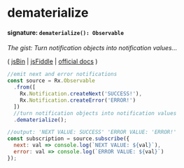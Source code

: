 # dematerialize
#### signature: `dematerialize(): Observable`
*The gist: Turn notification objects into notification values...*

( [jsBin](http://jsbin.com/vafedocibi/1/edit?js,console) | [jsFiddle](https://jsfiddle.net/qg6qfqLz/50/) | [official docs](http://reactivex.io/rxjs/class/es6/Observable.js~Observable.html#instance-method-dematerialize) )

```js
//emit next and error notifications
const source = Rx.Observable
  .from([
    Rx.Notification.createNext('SUCCESS!'),
    Rx.Notification.createError('ERROR!')   
  ])
  //turn notification objects into notification values
  .dematerialize();

//output: 'NEXT VALUE: SUCCESS' 'ERROR VALUE: 'ERROR!'
const subscription = source.subscribe({
  next: val => console.log(`NEXT VALUE: ${val}`),
  error: val => console.log(`ERROR VALUE: ${val}`)
});
```